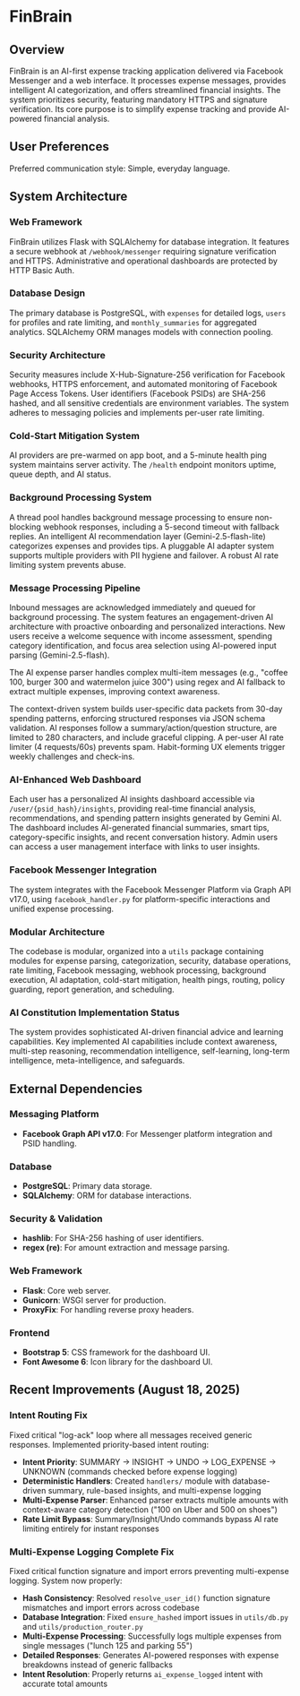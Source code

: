 # FinBrain

## Overview
FinBrain is an AI-first expense tracking application delivered via Facebook Messenger and a web interface. It processes expense messages, provides intelligent AI categorization, and offers streamlined financial insights. The system prioritizes security, featuring mandatory HTTPS and signature verification. Its core purpose is to simplify expense tracking and provide AI-powered financial analysis.

## User Preferences
Preferred communication style: Simple, everyday language.

## System Architecture

### Web Framework
FinBrain utilizes Flask with SQLAlchemy for database integration. It features a secure webhook at `/webhook/messenger` requiring signature verification and HTTPS. Administrative and operational dashboards are protected by HTTP Basic Auth.

### Database Design
The primary database is PostgreSQL, with `expenses` for detailed logs, `users` for profiles and rate limiting, and `monthly_summaries` for aggregated analytics. SQLAlchemy ORM manages models with connection pooling.

### Security Architecture
Security measures include X-Hub-Signature-256 verification for Facebook webhooks, HTTPS enforcement, and automated monitoring of Facebook Page Access Tokens. User identifiers (Facebook PSIDs) are SHA-256 hashed, and all sensitive credentials are environment variables. The system adheres to messaging policies and implements per-user rate limiting.

### Cold-Start Mitigation System
AI providers are pre-warmed on app boot, and a 5-minute health ping system maintains server activity. The `/health` endpoint monitors uptime, queue depth, and AI status.

### Background Processing System
A thread pool handles background message processing to ensure non-blocking webhook responses, including a 5-second timeout with fallback replies. An intelligent AI recommendation layer (Gemini-2.5-flash-lite) categorizes expenses and provides tips. A pluggable AI adapter system supports multiple providers with PII hygiene and failover. A robust AI rate limiting system prevents abuse.

### Message Processing Pipeline
Inbound messages are acknowledged immediately and queued for background processing. The system features an engagement-driven AI architecture with proactive onboarding and personalized interactions. New users receive a welcome sequence with income assessment, spending category identification, and focus area selection using AI-powered input parsing (Gemini-2.5-flash).

The AI expense parser handles complex multi-item messages (e.g., "coffee 100, burger 300 and watermelon juice 300") using regex and AI fallback to extract multiple expenses, improving context awareness.

The context-driven system builds user-specific data packets from 30-day spending patterns, enforcing structured responses via JSON schema validation. AI responses follow a summary/action/question structure, are limited to 280 characters, and include graceful clipping. A per-user AI rate limiter (4 requests/60s) prevents spam. Habit-forming UX elements trigger weekly challenges and check-ins.

### AI-Enhanced Web Dashboard
Each user has a personalized AI insights dashboard accessible via `/user/{psid_hash}/insights`, providing real-time financial analysis, recommendations, and spending pattern insights generated by Gemini AI. The dashboard includes AI-generated financial summaries, smart tips, category-specific insights, and recent conversation history. Admin users can access a user management interface with links to user insights.

### Facebook Messenger Integration
The system integrates with the Facebook Messenger Platform via Graph API v17.0, using `facebook_handler.py` for platform-specific interactions and unified expense processing.

### Modular Architecture
The codebase is modular, organized into a `utils` package containing modules for expense parsing, categorization, security, database operations, rate limiting, Facebook messaging, webhook processing, background execution, AI adaptation, cold-start mitigation, health pings, routing, policy guarding, report generation, and scheduling.

### AI Constitution Implementation Status
The system provides sophisticated AI-driven financial advice and learning capabilities. Key implemented AI capabilities include context awareness, multi-step reasoning, recommendation intelligence, self-learning, long-term intelligence, meta-intelligence, and safeguards.

## External Dependencies

### Messaging Platform
- **Facebook Graph API v17.0**: For Messenger platform integration and PSID handling.

### Database
- **PostgreSQL**: Primary data storage.
- **SQLAlchemy**: ORM for database interactions.

### Security & Validation
- **hashlib**: For SHA-256 hashing of user identifiers.
- **regex (re)**: For amount extraction and message parsing.

### Web Framework
- **Flask**: Core web server.
- **Gunicorn**: WSGI server for production.
- **ProxyFix**: For handling reverse proxy headers.

### Frontend
- **Bootstrap 5**: CSS framework for the dashboard UI.
- **Font Awesome 6**: Icon library for the dashboard UI.

## Recent Improvements (August 18, 2025)

### Intent Routing Fix
Fixed critical "log-ack" loop where all messages received generic responses. Implemented priority-based intent routing:

- **Intent Priority**: SUMMARY → INSIGHT → UNDO → LOG_EXPENSE → UNKNOWN (commands checked before expense logging)
- **Deterministic Handlers**: Created `handlers/` module with database-driven summary, rule-based insights, and multi-expense logging
- **Multi-Expense Parser**: Enhanced parser extracts multiple amounts with context-aware category detection ("100 on Uber and 500 on shoes")
- **Rate Limit Bypass**: Summary/Insight/Undo commands bypass AI rate limiting entirely for instant responses

### Multi-Expense Logging Complete Fix
Fixed critical function signature and import errors preventing multi-expense logging. System now properly:

- **Hash Consistency**: Resolved `resolve_user_id()` function signature mismatches and import errors across codebase
- **Database Integration**: Fixed `ensure_hashed` import issues in `utils/db.py` and `utils/production_router.py`
- **Multi-Expense Processing**: Successfully logs multiple expenses from single messages ("lunch 125 and parking 55")
- **Detailed Responses**: Generates AI-powered responses with expense breakdowns instead of generic fallbacks
- **Intent Resolution**: Properly returns `ai_expense_logged` intent with accurate total amounts